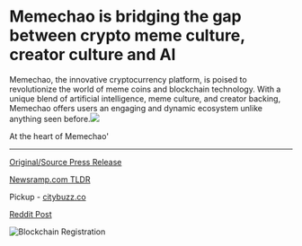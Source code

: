 # Memechao is bridging the gap between crypto meme culture, creator culture and AI

Memechao, the innovative cryptocurrency platform, is poised to revolutionize the world of meme coins and blockchain technology. With a unique blend of artificial intelligence, meme culture, and creator backing, Memechao offers users an engaging and dynamic ecosystem unlike anything seen before.![](https://blockchainwire.s3.amazonaws.com/Etkaan/editor_image/32a3f932-abd8-45e1-8393-f455fb61075a.jpeg)

At the heart of Memechao' 

---

[Original/Source Press Release](https://blockchainwire.io/press-release/memechao-is-bridging-the-gap-between-crypto-meme-culture-creator-culture-and-ai)
                    

[Newsramp.com TLDR](https://newsramp.com/curated-news/memechao-revolutionizing-meme-coins-and-blockchain-technology/103ca6cb737a37a88b09a68fca3e05b1) 


Pickup - [citybuzz.co](https://citybuzz.co/2024/03/28/memechao-where-crypto-memes-and-ai-converge)
 



[Reddit Post](https://www.reddit.com/r/CryptoNewsInfo/comments/1bpo8x0/memechao_revolutionizing_meme_coins_and/) 



![Blockchain Registration](https://cdn.newsramp.app/blockchainwire/qrcode/243/28/iconiQq5.webp)